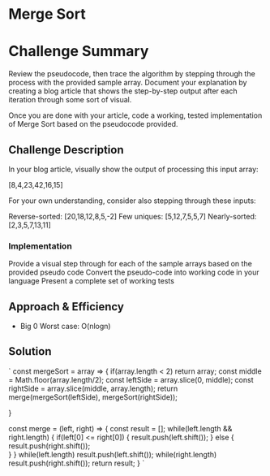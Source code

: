 # Merge Sort

# Challenge Summary
Review the pseudocode, then trace the algorithm by stepping through the process with the provided sample array. Document your explanation by creating a blog article that shows the step-by-step output after each iteration through some sort of visual.

Once you are done with your article, code a working, tested implementation of Merge Sort based on the pseudocode provided.

## Challenge Description
In your blog article, visually show the output of processing this input array:

[8,4,23,42,16,15]

For your own understanding, consider also stepping through these inputs:

Reverse-sorted: [20,18,12,8,5,-2]
Few uniques: [5,12,7,5,5,7]
Nearly-sorted: [2,3,5,7,13,11]

### Implementation

Provide a visual step through for each of the sample arrays based on the provided pseudo code
Convert the pseudo-code into working code in your language
Present a complete set of working tests

## Approach & Efficiency
<!-- What approach did you take? Why? What is the Big O space/time for this approach? -->
- Big 0 Worst case: O(nlogn)

## Solution
`
const mergeSort = array => {
  if(array.length < 2) return array;
  const middle = Math.floor(array.length/2);
  const leftSide = array.slice(0, middle);
  const rightSide = array.slice(middle, array.length);
  return merge(mergeSort(leftSide), mergeSort(rightSide));

}

const merge = (left, right) => {
  const result = [];
  while(left.length && right.length) {
  if(left[0] <= right[0]) {
    result.push(left.shift());
  } else {
    result.push(right.shift());  
  }
}
  while(left.length) result.push(left.shift());
  while(right.length) result.push(right.shift());
  return result;
}
`